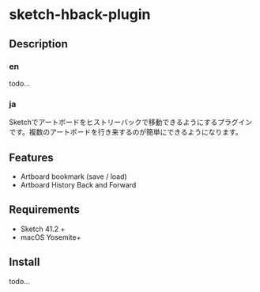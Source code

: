 # sketch-hback-plugin

## Description

### en

todo...

### ja

Sketchでアートボードをヒストリーバックで移動できるようにするプラグインです。複数のアートボードを行き来するのが簡単にできるようになります。

## Features

- Artboard bookmark (save / load)
- Artboard History Back and Forward

## Requirements

- Sketch 41.2 +
- macOS Yosemite+

## Install

todo...
